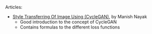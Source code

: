 Articles:

- [Style Transferring Of Image Using (CycleGAN)](https://medium.datadriveninvestor.com/style-transferring-of-image-using-cyclegan-3cc7aff4fe61), by Manish Nayak
    - Good introduction to the concept of CycleGAN
    - Contains formulas to the different loss functions
